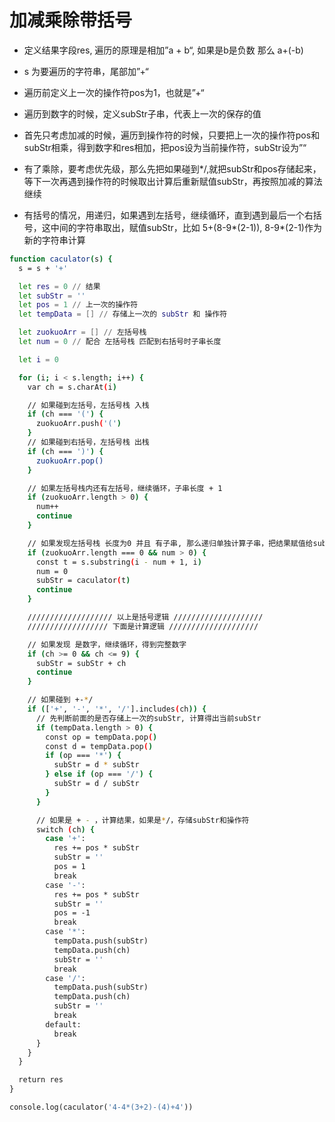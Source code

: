 # 加减乘除带括号

* 定义结果字段res, 遍历的原理是相加”a + b“, 如果是b是负数 那么 a+(-b)
* s 为要遍历的字符串，尾部加”+“
* 遍历前定义上一次的操作符pos为1，也就是”+“
* 遍历到数字的时候，定义subStr子串，代表上一次的保存的值

* 首先只考虑加减的时候，遍历到操作符的时候，只要把上一次的操作符pos和subStr相乘，得到数字和res相加，把pos设为当前操作符，subStr设为”“
* 有了乘除，要考虑优先级，那么先把如果碰到*/,就把subStr和pos存储起来，等下一次再遇到操作符的时候取出计算后重新赋值subStr，再按照加减的算法继续

* 有括号的情况，用递归，如果遇到左括号，继续循环，直到遇到最后一个右括号，这中间的字符串取出，赋值subStr，比如 5+(8-9*(2-1)), 8-9*(2-1)作为新的字符串计算

``` bash
function caculator(s) {
  s = s + '+'

  let res = 0 // 结果
  let subStr = ''
  let pos = 1 // 上一次的操作符
  let tempData = [] // 存储上一次的 subStr 和 操作符

  let zuokuoArr = [] // 左括号栈
  let num = 0 // 配合 左括号栈 匹配到右括号时子串长度

  let i = 0

  for (i; i < s.length; i++) {
    var ch = s.charAt(i)

    // 如果碰到左括号，左括号栈 入栈
    if (ch === '(') {
      zuokuoArr.push('(')
    }
    // 如果碰到右括号，左括号栈 出栈
    if (ch === ')') {
      zuokuoArr.pop()
    }

    // 如果左括号栈内还有左括号，继续循环，子串长度 + 1
    if (zuokuoArr.length > 0) {
      num++
      continue
    }

    // 如果发现左括号栈 长度为0 并且 有子串, 那么递归单独计算子串，把结果赋值给subStr, 子串长度设为0，继续循环
    if (zuokuoArr.length === 0 && num > 0) {
      const t = s.substring(i - num + 1, i)
      num = 0
      subStr = caculator(t)
      continue
    }

    /////////////////// 以上是括号逻辑 ////////////////////
    ////////////////// 下面是计算逻辑 ////////////////////

    // 如果发现 是数字，继续循环，得到完整数字
    if (ch >= 0 && ch <= 9) {
      subStr = subStr + ch
      continue
    }

    // 如果碰到 +-*/
    if (['+', '-', '*', '/'].includes(ch)) {
      // 先判断前面的是否存储上一次的subStr, 计算得出当前subStr
      if (tempData.length > 0) {
        const op = tempData.pop()
        const d = tempData.pop()
        if (op === '*') {
          subStr = d * subStr
        } else if (op === '/') {
          subStr = d / subStr
        }
      }

      // 如果是 + - ，计算结果，如果是*/，存储subStr和操作符
      switch (ch) {
        case '+':
          res += pos * subStr
          subStr = ''
          pos = 1
          break
        case '-':
          res += pos * subStr
          subStr = ''
          pos = -1
          break
        case '*':
          tempData.push(subStr)
          tempData.push(ch)
          subStr = ''
          break
        case '/':
          tempData.push(subStr)
          tempData.push(ch)
          subStr = ''
          break
        default:
          break
      }
    }
  }

  return res
}

console.log(caculator('4-4*(3+2)-(4)+4'))
```